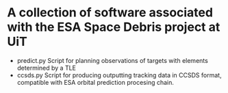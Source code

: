 # A collection of software associated with the ESA Space Debris project at UiT

- predict.py  Script for planning observations of targets with elements determined by a TLE
- ccsds.py    Script for producing outputting tracking data in CCSDS format, compatible with ESA orbital prediction procesing chain.
